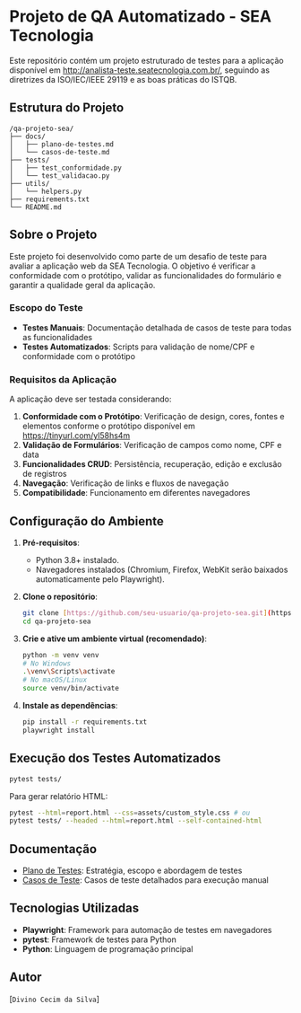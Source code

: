 # Projeto de QA Automatizado - SEA Tecnologia

Este repositório contém um projeto estruturado de testes para a aplicação disponível em http://analista-teste.seatecnologia.com.br/, seguindo as diretrizes da ISO/IEC/IEEE 29119 e as boas práticas do ISTQB.

## Estrutura do Projeto

```
/qa-projeto-sea/
├── docs/
│   ├── plano-de-testes.md
│   └── casos-de-teste.md
├── tests/
│   ├── test_conformidade.py
│   └── test_validacao.py
├── utils/
│   └── helpers.py
├── requirements.txt
└── README.md
```

## Sobre o Projeto

Este projeto foi desenvolvido como parte de um desafio de teste para avaliar a aplicação web da SEA Tecnologia. O objetivo é verificar a conformidade com o protótipo, validar as funcionalidades do formulário e garantir a qualidade geral da aplicação.

### Escopo do Teste

- **Testes Manuais**: Documentação detalhada de casos de teste para todas as funcionalidades
- **Testes Automatizados**: Scripts para validação de nome/CPF e conformidade com o protótipo

### Requisitos da Aplicação

A aplicação deve ser testada considerando:

1. **Conformidade com o Protótipo**: Verificação de design, cores, fontes e elementos conforme o protótipo disponível em https://tinyurl.com/yl58hs4m
2. **Validação de Formulários**: Verificação de campos como nome, CPF e data
3. **Funcionalidades CRUD**: Persistência, recuperação, edição e exclusão de registros
4. **Navegação**: Verificação de links e fluxos de navegação
5. **Compatibilidade**: Funcionamento em diferentes navegadores

## Configuração do Ambiente

1.  **Pré-requisitos**:
    * Python 3.8+ instalado.
    * Navegadores instalados (Chromium, Firefox, WebKit serão baixados automaticamente pelo Playwright).

2.  **Clone o repositório**:
    ```bash
    git clone [https://github.com/seu-usuario/qa-projeto-sea.git](https://github.com/seu-usuario/qa-projeto-sea.git)
    cd qa-projeto-sea
    ```

3.  **Crie e ative um ambiente virtual (recomendado)**:
    ```bash
    python -m venv venv
    # No Windows
    .\venv\Scripts\activate
    # No macOS/Linux
    source venv/bin/activate
    ```

4.  **Instale as dependências**:
    ```bash
    pip install -r requirements.txt
    playwright install
    ```

## Execução dos Testes Automatizados

```bash
pytest tests/
```

Para gerar relatório HTML:
```bash
pytest --html=report.html --css=assets/custom_style.css # ou
pytest tests/ --headed --html=report.html --self-contained-html
```

## Documentação

- [Plano de Testes](docs/plano-de-testes.md): Estratégia, escopo e abordagem de testes
- [Casos de Teste](docs/casos-de-teste.md): Casos de teste detalhados para execução manual

## Tecnologias Utilizadas

- **Playwright**: Framework para automação de testes em navegadores
- **pytest**: Framework de testes para Python
- **Python**: Linguagem de programação principal

## Autor

[`Divino Cecim da Silva`]